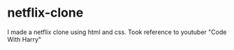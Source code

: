 # netflix-clone
I made a netflix clone using html and css. Took reference to youtuber "Code With Harry"
